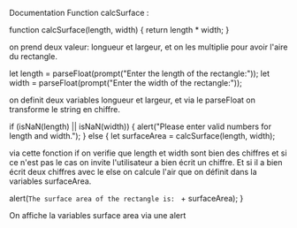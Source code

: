 Documentation Function calcSurface :

function calcSurface(length, width) {
    return length * width;
  }

on prend deux valeur: longueur et largeur, et on les multiplie pour avoir l'aire du rectangle.

let length = parseFloat(prompt("Enter the length of the rectangle:"));
let width = parseFloat(prompt("Enter the width of the rectangle:"));

on definit deux variables longueur et largeur, et via le parseFloat on transforme le string en chiffre.

if (isNaN(length) || isNaN(width)) {
  alert("Please enter valid numbers for length and width.");
} else {
  let surfaceArea = calcSurface(length, width);

via cette fonction if on verifie que length et width sont bien des chiffres et si ce n'est pas le cas on invite l'utilisateur a bien écrit un chiffre.
Et si il a bien écrit deux chiffres avec le else on calcule l'air que on définit dans la variables surfaceArea.

alert(`The surface area of the rectangle is: ` + surfaceArea);
}

On affiche la variables surface area via une alert
